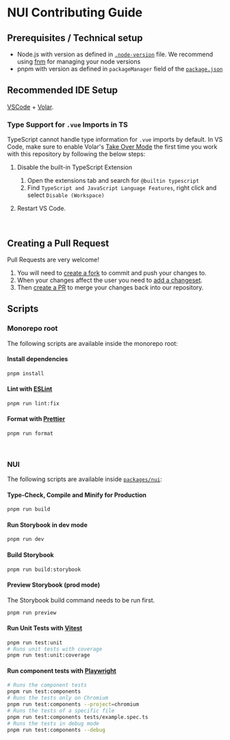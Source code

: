 # NUI Contributing Guide

## Prerequisites / Technical setup

- Node.js with version as defined in [`.node-version`](.node-version) file. We recommend using [fnm](https://github.com/Schniz/fnm) for managing your node versions
- pnpm with version as defined in `packageManager` field of the [`package.json`](package.json)

## Recommended IDE Setup

[VSCode](https://code.visualstudio.com) + [Volar](https://marketplace.visualstudio.com/items?itemName=Vue.volar).

### Type Support for `.vue` Imports in TS

TypeScript cannot handle type information for `.vue` imports by default. In VS Code, make sure to enable Volar's [Take Over Mode](https://github.com/johnsoncodehk/volar/discussions/471#discussioncomment-1361669) the first time you work with this repository by following the below steps:

1. Disable the built-in TypeScript Extension

   1. Open the extensions tab and search for `@builtin typescript`
   2. Find `TypeScript and JavaScript Language Features`, right click and select `Disable (Workspace)`

2. Restart VS Code.

<br />

## Creating a Pull Request

Pull Requests are very welcome!

1. You will need to [create a fork](https://github.com/larsrickert/temp-nui/fork) to commit and push your changes to.
2. When your changes affect the user you need to [add a changeset](./.changeset/README.md).
3. Then [create a PR](https://github.com/larsrickert/temp-nui/compare) to merge your changes back into our repository.

## Scripts

### Monorepo root

The following scripts are available inside the monorepo root:

#### Install dependencies

```sh
pnpm install
```

#### Lint with [ESLint](https://eslint.org)

```sh
pnpm run lint:fix
```

#### Format with [Prettier](https://prettier.io)

```sh
pnpm run format
```

<br />

### NUI

The following scripts are available inside [`packages/nui`](packages/nui):

#### Type-Check, Compile and Minify for Production

```sh
pnpm run build
```

#### Run Storybook in dev mode

```sh
pnpm run dev
```

#### Build Storybook

```sh
pnpm run build:storybook
```

#### Preview Storybook (prod mode)

The Storybook build command needs to be run first.

```sh
pnpm run preview
```

#### Run Unit Tests with [Vitest](https://vitest.dev)

```sh
pnpm run test:unit
# Runs unit tests with coverage
pnpm run test:unit:coverage
```

#### Run component tests with [Playwright](https://playwright.dev)

```sh
# Runs the component tests
pnpm run test:components
# Runs the tests only on Chromium
pnpm run test:components --project=chromium
# Runs the tests of a specific file
pnpm run test:components tests/example.spec.ts
# Runs the tests in debug mode
pnpm run test:components --debug
```
